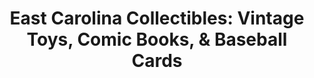 ---
title: "East Carolina Collectibles: Vintage Toys, Comic Books, & Baseball Cards"
url: /robersonville/east-carolina-collectibles-vintage-toys-comic-books-and-baseball-cards/
shop: general
---